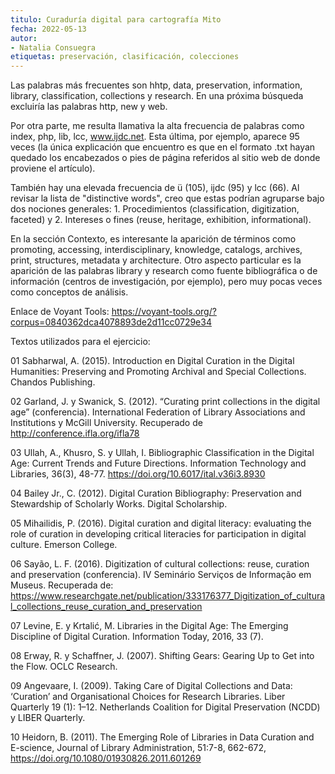 ```yaml
---
titulo: Curaduría digital para cartografía Mito
fecha: 2022-05-13
autor:
- Natalia Consuegra 
etiquetas: preservación, clasificación, colecciones
---
```


Las palabras más frecuentes son hhtp, data, preservation, information, library, classification, collections y research. En una próxima búsqueda excluiría las palabras http, new y web. 

Por otra parte, me resulta llamativa la alta frecuencia de palabras como index, php, lib, lcc, www.ijdc.net. Esta última, por ejemplo, aparece 95 veces (la única explicación que encuentro es que en el formato .txt hayan quedado los encabezados o pies de página referidos al sitio web de donde proviene el artículo). 

También hay una elevada frecuencia de ü (105), ijdc (95) y lcc (66). Al revisar la lista de "distinctive words", creo que estas podrían agruparse bajo dos nociones generales: 1. Procedimientos (classification, digitization, faceted) y 2. Intereses o fines (reuse, heritage, exhibition, informational). 

En la sección Contexto, es interesante la aparición de términos como promoting, accessing, interdisciplinary, knowledge, catalogs, archives, print, structures, metadata y architecture. Otro aspecto particular es la aparición de las palabras library y research como fuente bibliográfica o de información (centros de investigación, por ejemplo), pero muy pocas veces como conceptos de análisis.  

Enlace de Voyant Tools: https://voyant-tools.org/?corpus=0840362dca4078893de2d11cc0729e34

Textos utilizados para el ejercicio:

01 Sabharwal, A. (2015). Introduction en Digital Curation in the Digital Humanities: Preserving and Promoting Archival and Special Collections. Chandos Publishing.

02 Garland, J. y Swanick, S. (2012). “Curating print collections in the digital age” (conferencia). International Federation of Library Associations and Institutions y McGill University. Recuperado de http://conference.ifla.org/ifla78

03 Ullah, A., Khusro, S. y Ullah, I. Bibliographic Classification in the Digital Age: Current Trends and Future Directions. Information Technology and Libraries, 36(3), 48-77. https://doi.org/10.6017/ital.v36i3.8930 

04 Bailey Jr., C. (2012). Digital Curation Bibliography: Preservation and Stewardship of Scholarly Works. Digital Scholarship.

05 Mihailidis, P. (2016). Digital curation and digital literacy: evaluating the role of curation in developing critical literacies for participation in digital culture. Emerson College.

06 Sayão, L. F. (2016). Digitization of cultural collections: reuse, curation and preservation (conferencia). IV Seminário Serviços de Informação em Museus. Recuperada de: https://www.researchgate.net/publication/333176377_Digitization_of_cultural_collections_reuse_curation_and_preservation

07 Levine, E. y Krtalić, M. Libraries in the Digital Age: The Emerging Discipline of Digital Curation. Information Today, 2016, 33 (7). 

08 Erway, R. y Schaffner, J. (2007). Shifting Gears: Gearing Up to Get into the Flow. OCLC Research.

09 Angevaare, I. (2009). Taking Care of Digital Collections and Data: ‘Curation’ and Organisational Choices for Research Libraries. Liber Quarterly 19 (1): 1–12. Netherlands Coalition for Digital Preservation (NCDD) y LIBER Quarterly.

10 Heidorn, B. (2011). The Emerging Role of Libraries in Data Curation and E-science, Journal of Library Administration, 51:7-8, 662-672, https://doi.org/10.1080/01930826.2011.601269
